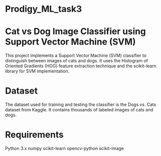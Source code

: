 # Prodigy_ML_task3
# Cat vs Dog Image Classifier using Support Vector Machine (SVM)
This project implements a Support Vector Machine (SVM) classifier to distinguish between images of cats and dogs. It uses the Histogram of Oriented Gradients (HOG) feature extraction technique and the scikit-learn library for SVM implementation.

# Dataset
The dataset used for training and testing the classifier is the Dogs vs. Cats dataset from Kaggle. It contains thousands of labeled images of cats and dogs.

# Requirements
Python 3.x
numpy
scikit-learn
opencv-python
scikit-image
